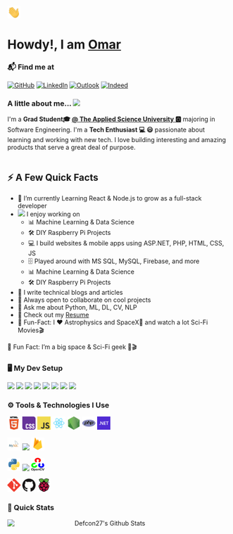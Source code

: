 <img width="30px" margin="0px" src="https://raw.githubusercontent.com/ABSphreak/ABSphreak/master/gifs/Hi.gif">
<h1>Howdy!, I am <a href="https://github.com/floatomar">Omar</a> </h1>
</h1>

### 📬 Find me at
[![GitHub](https://img.shields.io/badge/-GitHub-black?style=flat-square&logo=github&logoColor=white&link=https://github.com/floatomar)](https://github.com/floatomar) 
[![LinkedIn](https://img.shields.io/badge/-LinkedIn-blue?style=flat-square&logo=linkedin&logoColor=white&link=https://www.linkedin.com/in/omarabdulmajeed)](https://www.linkedin.com/in/omarabdulmajeed) 
[![Outlook](https://img.shields.io/badge/-Outlook-0078D4?style=flat-square&logo=microsoft-outlook&logoColor=white&link=mailto:omar-abdulmajeed@outlook.sa)](mailto:omar-abdulmajeed@outlook.sa) 
[![Indeed](https://img.shields.io/badge/-Indeed-2164F3?style=flat-square&logo=Indeed&logoColor=white&link=https://profile.indeed.com/p/omara-93w50t3)](https://profile.indeed.com/p/omara-93w50t3)


### A little about me...  <img src="https://media.giphy.com/media/VgCDAzcKvsR6OM0uWg/giphy.gif" width="50"> 
I'm a **Grad Student🎓 [@ The Applied Science University 🅾️](https://www.asu.edu.jo/en/Pages/default.aspx)** majoring in Software Engineering. I'm a **Tech Enthusiast 💻 😃** passionate about learning and working with new tech. I love building interesting and amazing products that serve a great deal of purpose. <br/><br/>




## ⚡️ A Few Quick Facts

- 🔭 I’m currently Learning React & Node.js to grow as a full-stack developer
- <img src="https://media.giphy.com/media/WUlplcMpOCEmTGBtBW/giphy.gif" width="30">  I enjoy working on
  - 📊 Machine Learning & Data Science
  - 🛠 DIY Raspberry Pi Projects
  - 💻 I build websites & mobile apps using ASP.NET, PHP, HTML, CSS, JS
  - 🗄 Played around with MS SQL, MySQL, Firebase, and more
  - 📊 Machine Learning & Data Science
  - 🛠 DIY Raspberry Pi Projects
- 📝 I write technical blogs and articles
- 👯 Always open to collaborate on cool projects
- 💬 Ask me about Python, ML, DL, CV, NLP
- 📙 Check out my [Resume](https://www.linkedin.com/in/omarabdulmajeed/)
- 🎉 Fun-Fact: I ❤️ Astrophysics and SpaceX🚀 and watch a lot Sci-Fi Movies🎬



🎉 Fun Fact: I’m a big space & Sci-Fi geek 🌌🎬
### 🖥️ My Dev Setup
<code><img src="https://img.shields.io/badge/Custom-PC-555555?style=flat-square&logo=pcgaming&logoColor=white"></code>
<code><img src="https://img.shields.io/badge/Windows-555555.svg?&style=flat-square&logo=windows&logoColor=0078D6"></code>
<code><img src="https://img.shields.io/badge/VS%20Code-555555?style=flat-square&logo=visual-studio-code&logoColor=007ACC"></code> 
<code><img src="https://img.shields.io/badge/Visual%20Studio-555555?style=flat-square&logo=visual-studio&logoColor=5C2D91"></code> 
<code><img src="https://img.shields.io/badge/Anaconda-555555.svg?&style=flat-square&logo=anaconda&logoColor=44A833"></code> 
<code><img src="https://img.shields.io/badge/Terminal-555555.svg?&style=flat-square&logo=powershell&logoColor=white"></code> 
<img src="https://img.shields.io/badge/Chrome-555555.svg?&style=flat-square&logo=google-chrome&logoColor=FABC0C"></code> 
<code><img src="https://img.shields.io/badge/Spotify-555555.svg?&style=flat-square&logo=spotify&logoColor=1ED760"></code> 


### ⚙️ Tools & Technologies I Use  

<!-- Web Development -->
<code><img height="30" src="https://raw.githubusercontent.com/github/explore/master/topics/html/html.png"></code>
<code><img height="30" src="https://raw.githubusercontent.com/github/explore/master/topics/css/css.png"></code>
<code><img height="30" src="https://raw.githubusercontent.com/github/explore/master/topics/javascript/javascript.png"></code>
<code><img height="30" src="https://raw.githubusercontent.com/github/explore/master/topics/react/react.png"></code>
<code><img height="30" src="https://raw.githubusercontent.com/github/explore/master/topics/nodejs/nodejs.png"></code>
<code><img height="30" src="https://raw.githubusercontent.com/github/explore/master/topics/php/php.png"></code>
<code><img height="30" src="https://raw.githubusercontent.com/github/explore/master/topics/dotnet/dotnet.png"></code>

<!-- Databases -->
<code><img height="30" src="https://raw.githubusercontent.com/github/explore/master/topics/mysql/mysql.png"></code>
<code><img height="30" src="https://raw.githubusercontent.com/github/explore/master/topics/mssql/mssql.png"></code>
<code><img height="30" src="https://raw.githubusercontent.com/github/explore/master/topics/firebase/firebase.png"></code>

<!-- Python & Libraries -->
<code><img height="30" src="https://raw.githubusercontent.com/github/explore/master/topics/python/python.png"></code>
<code><img height="30" src="https://raw.githubusercontent.com/github/explore/master/topics/pandas/pandas.png"></code>
<code><img height="30" src="https://raw.githubusercontent.com/github/explore/master/topics/opencv/opencv.png"></code>

<!-- Others -->
<code><img height="30" src="https://raw.githubusercontent.com/github/explore/master/topics/git/git.png"></code>
<code><img height="30" src="https://raw.githubusercontent.com/github/explore/master/topics/github/github.png"></code>
<code><img height="30" src="https://raw.githubusercontent.com/github/explore/master/topics/raspberry-pi/raspberry-pi.png"></code>

### 🚀 Quick Stats
<p align="center">
<img width="450" align="left" src="https://github-readme-stats-defcon27.vercel.app/api?username=Defcon27&show_icons=true&line_height=21&theme=react" alt="Defcon27's Github Stats" />
<!-- <img width="340" height="155" align="center" 
     src="https://github-readme-stats-defcon27.vercel.app/api/top-langs/?username=Defcon27&langs_count=6&hide=handlebars,jupyter notebook,css&theme=react&line_height=27&layout=compact" /> -->
</p>


<!-- ![Profile Views](https://komarev.com/ghpvc/?username=Defcon27) -->


<!-- <details>
<summary> 💥 Working on </summary>
<br>
<p align="center">
<a href="https://github.com/Defcon27/Machine-Learning">
<img src="https://github-readme-stats-defcon27.vercel.app/api/pin/?username=Defcon27&repo=Machine-Learning&show_owner=true&theme=react" />
</a>&ensp;
<a href="https://github.com/Defcon27/Deep-Learning">
<img src="https://github-readme-stats-defcon27.vercel.app/api/pin/?username=Defcon27&repo=Deep-Learning&show_owner=true&theme=react" />
</a>
</p>
</details> -->



<!--
**Defcon27/Defcon27** is a ✨ _special_ ✨ repository because its `README.md` (this file) appears on your GitHub profile.

pic on right
<img height="270" src="sss.svg" align=right>

 
views
![Profile Views](https://komarev.com/ghpvc/?username=Defcon27)
[![HitCount](http://hits.dwyl.com/Defcon27/.svg)](http://hits.dwyl.com/Defcon27)


social modded badge
<a href="https://www.linkedin.com/in/michael-hoffmann-3b8933b1"><img src="https://img.shields.io/badge/linkedin-%230077B5.svg?&style=for-the-badge&logo=linkedin&logoColor=white" height=25></a>


language badges:
![Python](https://img.shields.io/badge/Python-FECE00?style=flat&logo=Python&logoColor=3776AB)
![C](https://img.shields.io/badge/C-00599C?style=flat&logo=c)
![C++](https://img.shields.io/badge/C++-00599C?style=flat&logo=c%2b%2b)

![HTML5](https://img.shields.io/badge/HTML5-E34F26?style=flat&logo=html5&logoColor=white)
![CSS3](https://img.shields.io/badge/CSS3-1572B6?style=flat&logo=css3)
![Bootstrap](https://img.shields.io/badge/Bootstrap-563D7C?style=flat&logo=bootstrap)
![JavaScript](https://img.shields.io/badge/JavaScript-555555?style=flat&logo=javascript)
![Nodejs](https://img.shields.io/badge/Nodejs-555555?style=flat&logo=Node.js)
![MongoDB](https://img.shields.io/badge/MongoDB-555555?style=flat&logo=mongodb)

![Git](https://img.shields.io/badge/Git-555555?style=flat-square&logo=git)
![GitHub](https://img.shields.io/badge/GitHub-181717?style=flat-square&logo=github)


-->
